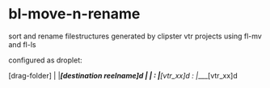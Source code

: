 # bl-move-n-rename
sort and rename filestructures generated by clipster vtr projects using fl-mv and fl-ls


configured as droplet:

[drag-folder]
      |
      |___[destination reelname]d
      |             |
      :             |____[vtr_xx]d
      :             |____[vtr_xx]d
